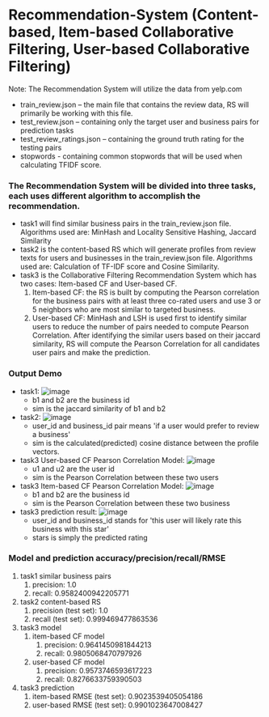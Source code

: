 # Recommendation-System (Content-based, Item-based Collaborative Filtering, User-based Collaborative Filtering)

Note: The Recommendation System will utilize the data from yelp.com
- train_review.json – the main file that contains the review data, RS will primarily be working with this file. 
- test_review.json – containing only the target user and business pairs for prediction tasks
- test_review_ratings.json – containing the ground truth rating for the testing pairs
- stopwords - containing common stopwords that will be used when calculating TFIDF score.

### The Recommendation System will be divided into three tasks, each uses different algorithm to accomplish the recommendation. 
* task1 will find similar business pairs in the train_review.json file. Algorithms used are: MinHash and Locality Sensitive Hashing, Jaccard Similarity
* task2 is the content-based RS which will generate profiles from review texts for users and businesses in the train_review.json file. Algorithms used are: Calculation of TF-IDF score and Cosine Similarity.
* task3 is the Collaborative Filtering Recommendation System which has two cases: Item-based CF and User-based CF.
  1. Item-based CF: the RS is built by computing the Pearson correlation for the business pairs with at least three co-rated users and use 3 or 5 neighbors who are most similar to targeted business.
  2. User-based CF: MinHash and LSH is used first to identify similar users to reduce the number of pairs needed to compute Pearson Correlation. After identifying the similar users based on their jaccard similarity, RS will compute the Pearson Correlation for all candidates user pairs and make the prediction. 

### Output Demo
* task1: ![image](https://user-images.githubusercontent.com/25105806/113206117-e9442500-9223-11eb-85f4-ce7f2cab3bbe.png)
  * b1 and b2 are the business id
  * sim is the jaccard similarity of b1 and b2
* task2: ![image](https://user-images.githubusercontent.com/25105806/113206164-fb25c800-9223-11eb-8894-3f8b347bb113.png)
  * user_id and business_id pair means 'if a user would prefer to review a business'
  * sim is the calculated(predicted) cosine distance between the profile vectors.
* task3 User-based CF Pearson Correlation Model: ![image](https://user-images.githubusercontent.com/25105806/113206248-1264b580-9224-11eb-933b-f13deef2045d.png) 
  * u1 and u2 are the user id
  * sim is the Pearson Correlation between these two users  
* task3 Item-based CF Pearson Correlation Model: ![image](https://user-images.githubusercontent.com/25105806/113206200-0547c680-9224-11eb-84dd-063e8a2413db.png)
  * b1 and b2 are the business id
  * sim is the Pearson Correlation between these two business  
* task3 prediction result: ![image](https://user-images.githubusercontent.com/25105806/113206379-3d4f0980-9224-11eb-8511-25fcadccf637.png)
  * user_id and business_id stands for 'this user will likely rate this business with this star'
  * stars is simply the predicted rating 

### Model and prediction accuracy/precision/recall/RMSE
1. task1 similar business pairs 
   1. precision: 1.0
   2. recall: 0.9582400942205771
2. task2 content-based RS
   1. precision (test set): 1.0
   2. recall (test set): 0.999469477863536
3. task3 model
   1. item-based CF model
      1. precision: 0.9641450981844213
      2. recall: 0.9805068470797926
   2. user-based CF model
      1. precision: 0.9573746593617223
      2. recall: 0.8276633759390503
4. task3 prediction
   1. item-based RMSE (test set): 0.9023539405054186
   2. user-based RMSE (test set): 0.9901023647008427
